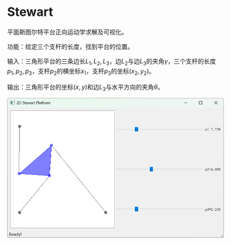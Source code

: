 # Stewart
平面斯图尔特平台正向运动学求解及可视化。



功能：给定三个支杆的长度，找到平台的位置。

输入：三角形平台的三条边长$L_1, L_2, L_3$，边$L_2$与边$L_3$的夹角$\gamma$，三个支杆的长度$p_1, p_2, p_3$，支杆$p_2$的横坐标$x_1$，支杆$p_3$的坐标$(x_2, y_2)$。

输出：三角形平台的坐标$(x, y)$和边$L_3$与水平方向的夹角$\theta$。



![demo](./img/demo.png)
